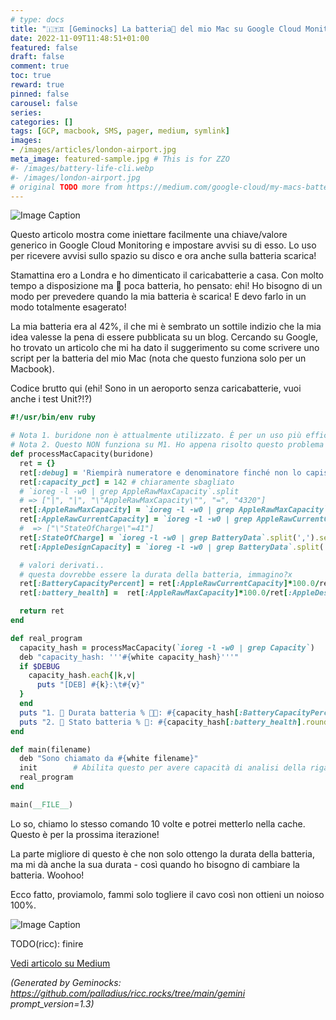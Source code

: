 ```yaml
---
# type: docs
title: "🇮🇹♊ [Geminocks] La batteria🔋 del mio Mac su Google Cloud Monitoring — invio di SMS se scarica 🪫"
date: 2022-11-09T11:48:51+01:00
featured: false
draft: false
comment: true
toc: true
reward: true
pinned: false
carousel: false
series:
categories: []
tags: [GCP, macbook, SMS, pager, medium, symlink]
images:
- /images/articles/london-airport.jpg
meta_image: featured-sample.jpg # This is for ZZO
#- /images/battery-life-cli.webp
#- /images/london-airport.jpg
# original TODO more from https://medium.com/google-cloud/my-macs-battery-on-google-cloud-monitoring-with-sms-if-its-low-a1ccd70485fe
---
```


<!-- this works: ![Image Caption](/images/riccardo.jpg "Use Image Title as Caption aeroporto") -->
![Image Caption](/images/articles/london-airport.jpg "[HUGO] Prendendo un treno per il City Airport, il mio aeroporto preferito a Londra")


Questo articolo mostra come iniettare facilmente una chiave/valore generico in Google Cloud Monitoring e impostare avvisi su di esso. Lo uso per ricevere avvisi sullo spazio su disco e ora anche sulla batteria scarica!

Stamattina ero a Londra e ho dimenticato il caricabatterie a casa. Con molto tempo a disposizione ma 🪫 poca batteria, ho pensato: ehi! Ho bisogno di un modo per prevedere quando la mia batteria è scarica! E devo farlo in un modo totalmente esagerato!

<!--more-->

La mia batteria era al 42%, il che mi è sembrato un sottile indizio che la mia idea valesse la pena di essere pubblicata su un blog. Cercando su Google, ho trovato un articolo che mi ha dato il suggerimento su come scrivere uno script per la batteria del mio Mac (nota che questo funziona solo per un Macbook).

Codice brutto qui (ehi! Sono in un aeroporto senza caricabatterie, vuoi anche i test Unit?!?)

```ruby
#!/usr/bin/env ruby

# Nota 1. buridone non è attualmente utilizzato. È per un uso più efficiente per estrapolare tutte le informazioni da un singolo file letto.
# Nota 2. Questo NON funziona su M1. Ho appena risolto questo problema nel repository github sakura. Trova il codice 0.2 aggiornato lì.
def processMacCapacity(buridone)
  ret = {}
  ret[:debug] = 'Riempirà numeratore e denominatore finché non lo capisco.'
  ret[:capacity_pct] = 142 # chiaramente sbagliato
  # `ioreg -l -w0 | grep AppleRawMaxCapacity`.split
  # => ["|", "|", "\"AppleRawMaxCapacity\"", "=", "4320"]
  ret[:AppleRawMaxCapacity] = `ioreg -l -w0 | grep AppleRawMaxCapacity`.split[4].to_i
  ret[:AppleRawCurrentCapacity] = `ioreg -l -w0 | grep AppleRawCurrentCapacity`.split[4].to_i
  #  => ["\"StateOfCharge\"=41"]
  ret[:StateOfCharge] = `ioreg -l -w0 | grep BatteryData`.split(',').select{|e| e.match /StateOfCharge/ }[0].split('=')[1].to_i
  ret[:AppleDesignCapacity] = `ioreg -l -w0 | grep BatteryData`.split(',').select{|e| e.match /DesignCapacity/ }[0].split('=')[1].to_i

  # valori derivati..
  # questa dovrebbe essere la durata della batteria, immagino?x
  ret[:BatteryCapacityPercent] = ret[:AppleRawCurrentCapacity]*100.0/ret[:AppleRawMaxCapacity]
  ret[:battery_health] =  ret[:AppleRawMaxCapacity]*100.0/ret[:AppleDesignCapacity]

  return ret
end

def real_program
  capacity_hash = processMacCapacity(`ioreg -l -w0 | grep Capacity`)
  deb "capacity_hash: '''#{white capacity_hash}'''"
  if $DEBUG
    capacity_hash.each{|k,v|
      puts "[DEB] #{k}:\t#{v}"
  }
  end
  puts "1. 🔋 Durata batteria % 🔌🪫: #{capacity_hash[:BatteryCapacityPercent].round(2)}"
  puts "2. 🔋 Stato batteria % 🛟: #{capacity_hash[:battery_health].round(2)}"
end

def main(filename)
  deb "Sono chiamato da #{white filename}"
  init        # Abilita questo per avere capacità di analisi della riga di comando!
  real_program
end

main(__FILE__)
```


Lo so, chiamo lo stesso comando 10 volte e potrei metterlo nella cache. Questo è per la prossima iterazione!

La parte migliore di questo è che non solo ottengo la durata della batteria, ma mi dà anche la sua durata - così quando ho bisogno di cambiare la batteria. Woohoo!

Ecco fatto, proviamolo, fammi solo togliere il cavo così non ottieni un noioso 100%.

![Image Caption](/images/articles/battery-life-cli.webp "Ecco la durata della mia batteria e lo stato della mia batteria")

TODO(ricc): finire


[Vedi articolo su Medium](https://medium.com/google-cloud/my-macs-battery-on-google-cloud-monitoring-with-sms-if-its-low-a1ccd70485fe)


*(Generated by Geminocks: https://github.com/palladius/ricc.rocks/tree/main/gemini prompt_version=1.3)*